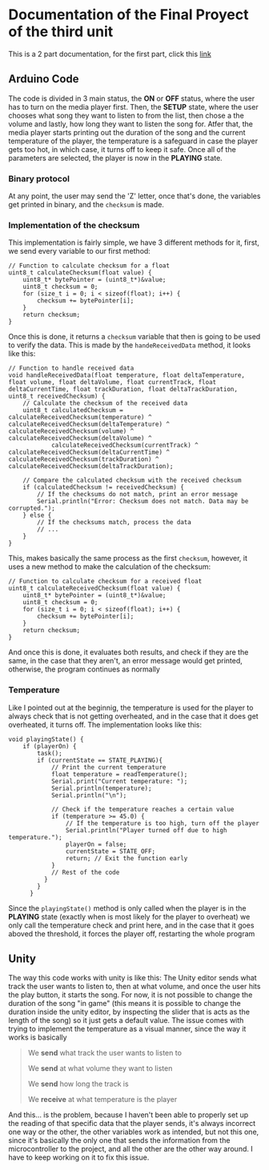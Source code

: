 # Documentation of the Final Proyect of the third unit

This is a 2 part documentation, for the first part, click this [link](https://github.com/Mafe-Garcia/estrellitas_misc/tree/main/finalUnidad2)

## Arduino Code
The code is divided in 3 main status, the **ON** or **OFF** status, where the user has to turn on the media player first. Then, the **SETUP** state, where the user chooses what song they want to listen to from the list, then chose a the volume and lastly, how long they want to listen the song for. Atfer that, the media player starts printing out the duration of the song and the current temperature of the player, the temperature is a safeguard in case the player gets too hot, in which case, it turns off to keep it safe. Once all of the parameters are selected, the player is now in the **PLAYING** state.

### Binary protocol
At any point, the user may send the 'Z' letter, once that's done, the variables get printed in binary, and the `checksum` is made.

### Implementation of the checksum
This implementation is fairly simple, we have 3 different methods for it, first, we send every variable to our first method:

    // Function to calculate checksum for a float
    uint8_t calculateChecksum(float value) {
        uint8_t* bytePointer = (uint8_t*)&value;
        uint8_t checksum = 0;
        for (size_t i = 0; i < sizeof(float); i++) {
            checksum += bytePointer[i];
        }
        return checksum;
    }

Once this is done, it returns a `checksum` variable that then is going to be used to verify the data. This is made by the `handeReceivedData` method, it looks like this:

    // Function to handle received data
    void handleReceivedData(float temperature, float deltaTemperature, float volume, float deltaVolume, float currentTrack, float deltaCurrentTime, float trackDuration, float deltaTrackDuration, uint8_t receivedChecksum) {
        // Calculate the checksum of the received data
        uint8_t calculatedChecksum = calculateReceivedChecksum(temperature) ^ calculateReceivedChecksum(deltaTemperature) ^ calculateReceivedChecksum(volume) ^ calculateReceivedChecksum(deltaVolume) ^ 
                calculateReceivedChecksum(currentTrack) ^ calculateReceivedChecksum(deltaCurrentTime) ^ calculateReceivedChecksum(trackDuration) ^ calculateReceivedChecksum(deltaTrackDuration);
    
        // Compare the calculated checksum with the received checksum
        if (calculatedChecksum != receivedChecksum) {
            // If the checksums do not match, print an error message
            Serial.println("Error: Checksum does not match. Data may be corrupted.");
        } else {
            // If the checksums match, process the data
            // ...
        }
    }

This, makes basically the same process as the first `checksum`, however, it uses a new method to make the calculation of the checksum:

    // Function to calculate checksum for a received float
    uint8_t calculateReceivedChecksum(float value) {
        uint8_t* bytePointer = (uint8_t*)&value;
        uint8_t checksum = 0;
        for (size_t i = 0; i < sizeof(float); i++) {
            checksum += bytePointer[i];
        }
        return checksum;
    }

And once this is done, it evaluates both results, and check if they are the same, in the case that they aren't, an error message would get printed, otherwise, the program continues as normally

### Temperature
Like I pointed out at the beginnig, the temperature is used for the player to always check that is not getting overheated, and in the case that it does get overheated, it turns off. The implementation looks like this:

    void playingState() {
        if (playerOn) {
            task();
            if (currentState == STATE_PLAYING){
                // Print the current temperature
                float temperature = readTemperature();
                Serial.print("Current temperature: ");
                Serial.println(temperature);
                Serial.println("\n");
    
                // Check if the temperature reaches a certain value
                if (temperature >= 45.0) {
                    // If the temperature is too high, turn off the player             
                    Serial.println("Player turned off due to high temperature.");
                    playerOn = false;
                    currentState = STATE_OFF;
                    return; // Exit the function early
                }
                // Rest of the code
              }
            }
          }

Since the `playingState()` method is only called when the player is in the **PLAYING** state (exactly when is most likely for the player to overheat) we only call the temperature check and print here, and in the case that it goes aboved the threshold, it forces the player off, restarting the whole program

## Unity
The way this code works with unity is like this: The Unity editor sends what track the user wants to listen to, then at what volume, and once the user hits the play button, it starts the song. For now, it is not possible to change the duration of the song "in game" (this means it is possible to change the duration inside the unity editor, by inspecting the slider that is acts as the length of the song) so it just gets a default value. The issue comes with trying to implement the temperature as a visual manner, since the way it works is basically

> We **send** what track the user wants to listen to
> 
> We **send** at what volume they want to listen
> 
> We **send** how long the track is
> 
> We **receive** at what temperature is the player

And this... is the problem, because I haven't been able to properly set up the reading of that specific data that the player sends, it's always incorrect one way or the other, the other variables work as intended, but not this one, since it's basically the only one that sends the information from the microcontroller to the project, and all the other are the other way around. I have to keep working on it to fix this issue.
